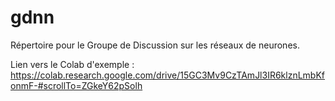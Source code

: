 # gdnn
Répertoire pour le Groupe de Discussion sur les réseaux de neurones.

Lien vers le Colab d'exemple : https://colab.research.google.com/drive/15GC3Mv9CzTAmJl3IR6klznLmbKfonmF-#scrollTo=ZGkeY62pSolh

